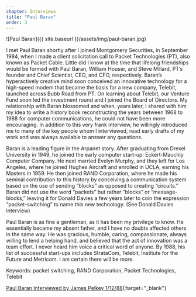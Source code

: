 ```yaml
---
chapter: Interviews
title: "Paul Baran"
order: 3
---
```


![Paul Baran]({{ site.baseurl }}/assets/img/paul-baran.jpg)

I met Paul Baran shortly after I joined Montgomery Securities, in September 1984, when I made a client solicitation call to Packet Technologies (PT), also known as Packet Cable. Little did I know at the time that lifelong friendships would be formed with Paul Baran, William Houser, and Steve Millard, PT’s founder and Chief Scientist, CEO, and CFO, respectively. Baran’s hyperactively creative mind soon conceived an innovative technology for a high-speed modem that became the basis for a new company, Telebit, launched across Bubb Road from PT. On learning about Telebit, our Venture Fund soon led the investment round and I joined the Board of Directors. My relationship with Baran blossomed and when, years later, I shared with him my idea to write a history book reconstructing the years between 1968 to 1988 for computer communications, he could not have been more encouraging. In addition to this very frank interview, he willingly introduced me to many of the key people whom I interviewed, read early drafts of my work and was always available to answer any questions.

Baran is a leading figure in the Arpanet story. After graduating from Drexel University in 1949, he joined the early computer start-up: Eckert-Mauchly Computer Company. He next married Evelyn Murphy, and they left for Los Angeles, where he joined Hughes Aircraft and enrolled in UCLA, earning his Masters in 1959. He then joined RAND Corporation, where he made his seminal contribution to this history by conceiving a communication system based on the use of sending “blocks” as opposed to creating “circuits.” Baran did not use the word “packets” but rather “blocks” or “message-blocks,” leaving it for Donald Davies a few years later to coin the expression “packet-switching” to name this new technology. (See Donald Davies interview)

Paul Baran is as fine a gentleman, as it has been my privilege to know. He essentially became my absent father, and I have no doubts affected others in the same way. He was gracious, humble, caring, compassionate, always willing to lend a helping hand, and believed that the act of innovation was a team effort. I never heard him voice a critical word of anyone. By 1988, his list of successful start-ups includes StrataCom, Telebit, Institute for the Future and Metricom. I am certain there will be more.

Keywords: packet switching, RAND Corporation, Packet Technologies, Telebit

[Paul Baran Interviewed by James Pelkey 1/12/88](https://archive.computerhistory.org/resources/access/text/2018/02/102738717-05-01-acc.pdf){:target="_blank"}
